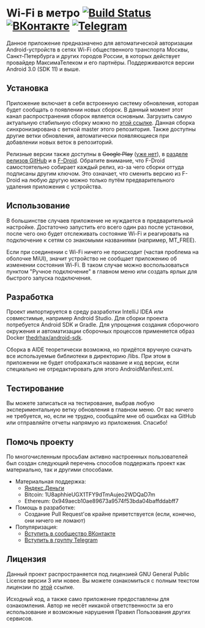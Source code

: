 # Wi-Fi в метро [![Build Status](https://jenkins.thedrhax.pw/job/mosmetro-android-pipeline/branch/master/badge/icon)](https://jenkins.thedrhax.pw/job/mosmetro-android-pipeline/branch/master/) [![ВКонтакте](.github/resources/vk-box.png)](https://vk.com/wifi_v_metro) [![Telegram](.github/resources/telegram.png)](https://t.me/joinchat/BVgshUHjD3rzVCmguodb4Q)

Данное приложение предназначено для автоматической авторизации Android-устройств в сетях Wi-Fi общественного транспорта Москвы, Санкт-Петербурга и других городов России, в которых действует провайдер МаксимаТелеком и его партнёры. Поддерживаются версии Android 3.0 (SDK 11) и выше.

## Установка

Приложение включает в себя встроенную систему обновления, которая будет сообщать о появлении новых сборок. В данный момент этот канал распространения сборок является основным. Загрузить самую актуальную стабильную сборку можно по [этой ссылке](https://mosmetro.duckdns.org/api/v1/download.php?branch=master). Данная сборка синхронизирована с веткой master этого репозитория. Также доступны другие ветки обновления, автоматически появляющиеся при добавлении новых веток в репозиторий.

Релизные версии также доступны в ~~Google Play~~ ([уже нет](https://vk.com/wifi_v_metro?w=wall-113596028_4807)), в [разделе релизов GitHub](https://github.com/mosmetro-android/mosmetro-android/releases) и в [F-Droid](https://f-droid.org/packages/pw.thedrhax.mosmetro). Обратите внимание, что F-Droid самостоятельно собирает каждый релиз, из-за чего сборки оттуда подписаны другим ключом. Это означает, что сменить версию из F-Droid на любую другую можно только путём предварительного удаления приложения с устройства.

## Использование

В большинстве случаев приложение не нуждается в предварительной настройке. Достаточно запустить его всего один раз после установки, после чего оно будет отслеживать состояние Wi-Fi и реагировать на подключение к сетям со знакомыми названиями (например, MT_FREE).

Если при соединении с Wi-Fi ничего не происходит (частая проблема на оболочке MiUI), значит устройство не сообщает приложению об изменении состояния Wi-Fi. В таком случае можно воспользоваться пунктом "Ручное подключение" в главном меню или создать ярлык для быстрого запуска подключения.

## Разработка

Проект импортируется в среду разработки IntelliJ IDEA или совместимые, например Android Studio. Для сборки проекта потребуется Android SDK и Gradle. Для упрощения создания сборочного окружения и автоматизации сборочных процессов применяется образ Docker [thedrhax/android-sdk](https://hub.docker.com/r/thedrhax/android-sdk/).

Сборка в AIDE теоретически возможна, но придётся вручную скачать все используемые библиотеки в директорию /libs. При этом в приложении не будет отображаться название и код версии, если специально не отредактировать для этого AndroidManifest.xml.

## Тестирование

Вы можете записаться на тестирование, выбрав любую экспериментальную ветку обновления в главном  меню. От вас ничего не требуется, но, если не трудно, сообщайте мне об ошибках на GitHub или отправляйте отчеты напрямую из приложения. Спасибо!

## Помочь проекту

По многочисленным просьбам активно настроенных пользователей был создан следующий перечень способов поддержать проект как материально, так и другими способами.

* Материальная поддержка:
    * [Яндекс.Деньги](https://money.yandex.ru/to/410014087156910)
    * Bitcoin: 1U8aphhieUGX1TFY9dTmAujeo2WDQaD7m
    * Ethereum: 0x949aecb10ae89673a9574f53bda04baffddabff7
* Помощь в разработке:
    * Создание Pull Request'ов крайне приветствуется (если, конечно, они ничего не ломают)
* Популяризация:
    * [Вступить в сообщество ВКонтакте](https://vk.com/wifi_v_metro)
    * [Вступить в группу Telegram](https://t.me/joinchat/BVgshUHjD3rzVCmguodb4Q)

## Лицензия

Данный проект распространяется под лицензией GNU General Public License версии 3 или новее. Вы можете ознакомиться с полным текстом лицензии по [этой](./LICENSE) ссылке.

Исходный код, а также само приложение предоставлены для ознакомления. Автор не несёт никакой ответственности за его использование и возможные нарушения Правил Пользования других сервисов.
